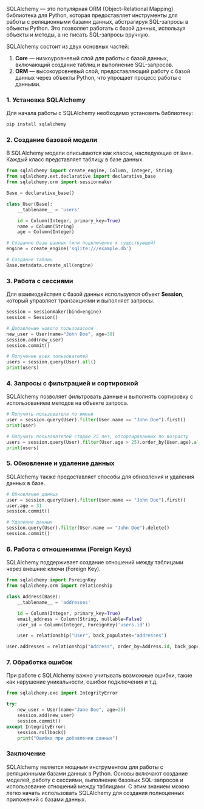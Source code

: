 SQLAlchemy — это популярная ORM (Object-Relational Mapping) библиотека для Python, которая предоставляет инструменты для работы с реляционными базами данных, абстрагируя SQL-запросы в объекты Python. Это позволяет работать с базой данных, используя объекты и методы, а не писать SQL-запросы вручную.

SQLAlchemy состоит из двух основных частей:
1. **Core** — низкоуровневый слой для работы с базой данных, включающий создание таблиц и выполнение SQL-запросов.
2. **ORM** — высокоуровневый слой, предоставляющий работу с базой данных через объекты Python, что упрощает процесс работы с данными.

### 1. Установка SQLAlchemy

Для начала работы с SQLAlchemy необходимо установить библиотеку:

```bash
pip install sqlalchemy
````

### 2. Создание базовой модели

В SQLAlchemy модели описываются как классы, наследующие от `Base`. Каждый класс представляет таблицу в базе данных.

```python
from sqlalchemy import create_engine, Column, Integer, String
from sqlalchemy.ext.declarative import declarative_base
from sqlalchemy.orm import sessionmaker

Base = declarative_base()

class User(Base):
    __tablename__ = 'users'

    id = Column(Integer, primary_key=True)
    name = Column(String)
    age = Column(Integer)

# Создание базы данных (или подключение к существующей)
engine = create_engine('sqlite:///example.db')

# Создание таблиц
Base.metadata.create_all(engine)
```

### 3. Работа с сессиями

Для взаимодействия с базой данных используется объект **Session**, который управляет транзакциями и выполняет запросы.

```python
Session = sessionmaker(bind=engine)
session = Session()

# Добавление нового пользователя
new_user = User(name="John Doe", age=30)
session.add(new_user)
session.commit()

# Получение всех пользователей
users = session.query(User).all()
print(users)
```

### 4. Запросы с фильтрацией и сортировкой

SQLAlchemy позволяет фильтровать данные и выполнять сортировку с использованием методов на объекте запроса.

```python
# Получить пользователя по имени
user = session.query(User).filter(User.name == "John Doe").first()
print(user)

# Получить пользователей старше 25 лет, отсортированных по возрасту
users = session.query(User).filter(User.age > 25).order_by(User.age).all()
print(users)
```

### 5. Обновление и удаление данных

SQLAlchemy также предоставляет способы для обновления и удаления данных в базе.

```python
# Обновление данных
user = session.query(User).filter(User.name == "John Doe").first()
user.age = 31
session.commit()

# Удаление данных
session.query(User).filter(User.name == "John Doe").delete()
session.commit()
```

### 6. Работа с отношениями (Foreign Keys)

SQLAlchemy поддерживает создание отношений между таблицами через внешние ключи (Foreign Key).

```python
from sqlalchemy import ForeignKey
from sqlalchemy.orm import relationship

class Address(Base):
    __tablename__ = 'addresses'

    id = Column(Integer, primary_key=True)
    email_address = Column(String, nullable=False)
    user_id = Column(Integer, ForeignKey('users.id'))

    user = relationship("User", back_populates="addresses")

User.addresses = relationship("Address", order_by=Address.id, back_populates="user")
```

### 7. Обработка ошибок

При работе с SQLAlchemy важно учитывать возможные ошибки, такие как нарушение уникальности, ошибки подключения и т.д.

```python
from sqlalchemy.exc import IntegrityError

try:
    new_user = User(name="Jane Doe", age=25)
    session.add(new_user)
    session.commit()
except IntegrityError:
    session.rollback()
    print("Ошибка при добавлении данных")
```

### Заключение

SQLAlchemy является мощным инструментом для работы с реляционными базами данных в Python. Основы включают создание моделей, работу с сессиями, выполнение базовых SQL-запросов и использование отношений между таблицами. С этим знанием можно легко начать использовать SQLAlchemy для создания полноценных приложений с базами данных.